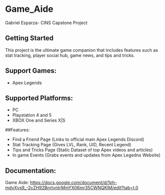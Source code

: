 # Game_Aide

Gabriel Esparza- CINS Capstone Project

## Getting Started

This project is the ultimate game companion that includes features such as stat tracking, player social hub, game news, and tips and tricks.

## Support Games:
- Apex Legends

## Supported Platforms:
- PC 
- Playstation 4 and 5
- XBOX One and Series X|S

##Features:
- Find a Friend Page (Links to official main Apex Legends Discord)
- Stat Tracking Page (Gives LVL, Rank, UID, Recent Legend)
- Tips and Tricks Page (Static Dataset of top Apex videos and articles)
- In game Events (Grabs events and updates from Apex Legedns Website)

## Documentation:
Game Aide: https://docs.google.com/document/d/1ph-mdvXvs9_-2cZH92BnrtvntrMmYX06mr35CWNQKIM/edit?tab=t.0
